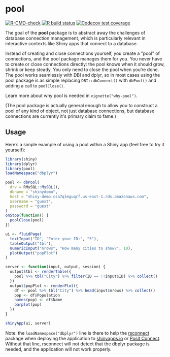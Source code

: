 pool
====

<!-- badges: start -->
[![R-CMD-check](https://github.com/rstudio/pool/actions/workflows/R-CMD-check.yaml/badge.svg)](https://github.com/rstudio/pool/actions/workflows/R-CMD-check.yaml)
[![R build status](https://github.com/rstudio/pool/actions/workflows/R-CMD-check.yaml/badge.svg)](https://github.com/rstudio/pool/actions)
[![Codecov test coverage](https://codecov.io/gh/rstudio/pool/branch/main/graph/badge.svg)](https://codecov.io/gh/rstudio/pool?branch=main)
<!-- badges: end -->

The goal of the **pool** package is to abstract away the challenges of database connection management, which is particularly relevant in interactive contexts like Shiny apps that connect to a database. 

Instead of creating and close connections yourself, you create a "pool" of connections, and the pool package manages them for you. You never have to create or close connections directly: the pool knows when it should grow, shrink or keep steady. You only need to close the pool when you’re done. The pool works seamlessly with DBI and dplyr, so in most cases using the pool package is as simple replacing `DBI::dbConnect()` with `dbPool()` and adding a call to `poolClose()`.

Learn more about why pool is needed in `vignette("why-pool")`.

(The pool package is actually general enough to allow you to construct a pool of any kind of object, not just database connections, but database connections are currently it's primary claim to fame.)

## Usage

Here’s a simple example of using a pool within a Shiny app (feel free to try it yourself):

```r
library(shiny)
library(dplyr)
library(pool)
loadNamespace("dbplyr")

pool <- dbPool(
  drv = RMySQL::MySQL(),
  dbname = "shinydemo",
  host = "shiny-demo.csa7qlmguqrf.us-east-1.rds.amazonaws.com",
  username = "guest",
  password = "guest"
)
onStop(function() {
  poolClose(pool)
})

ui <- fluidPage(
  textInput("ID", "Enter your ID:", "5"),
  tableOutput("tbl"),
  numericInput("nrows", "How many cities to show?", 10),
  plotOutput("popPlot")
)

server <- function(input, output, session) {
  output$tbl <- renderTable({
    pool %>% tbl("City") %>% filter(ID == !!input$ID) %>% collect()
  })
  output$popPlot <- renderPlot({
    df <- pool %>% tbl("City") %>% head(input$nrows) %>% collect()
    pop <- df$Population
    names(pop) <- df$Name
    barplot(pop)
  })
}

shinyApp(ui, server)
```

Note: the `loadNamespace("dbplyr")` line is there to help the [rsconnect](https://github.com/rstudio/rsconnect) package when deploying the application to [shinyapps.io](https://www.shinyapps.io/) or [Posit Connect](https://posit.co/products/enterprise/connect/). Without that line, rsconnect will not detect that the dbplyr package is needed, and the application will not work properly.
